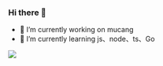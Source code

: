 ### Hi there 👋

- 🔭 I’m currently working on mucang
- 🌱 I’m currently learning js、node、ts、Go

![](https://github-readme-stats.vercel.app/api?username=sunshineLixun&theme=dark)
